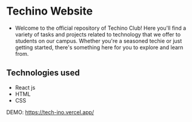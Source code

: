 # Techino Website

- Welcome to the official repository of Techino Club! Here you'll find a variety of tasks and projects related to technology that we offer to students on our campus. Whether you're a seasoned techie or just getting started, there's something here for you to explore and learn from.

## Technologies used 
- React js
- HTML
- CSS

DEMO: https://tech-ino.vercel.app/
